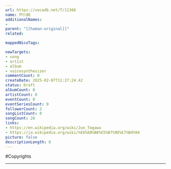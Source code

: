 ```yaml
---
url: https://vocadb.net/T/11366
name: 戸川純
additionalNames: 
- 
parent: "[[human-original]]"
related:

mappedNicoTags:

newTargets:
- song
- artist
- album
- voicesynthesizer
commentCount: 0
createDate: 2025-02-07T11:27:24.42
status: Draft
albumCount: 0
artistCount: 0
eventCount: 0
eventSeriesCount: 0
followerCount: 2
songListCount: 0
songCount: 26
links: 
- https://en.wikipedia.org/wiki/Jun_Togawa
- https://ja.wikipedia.org/wiki/%E6%88%B8%E5%B7%9D%E7%B4%94
picture: false
descriptionLength: 0
---
```


#Copyrights



---

